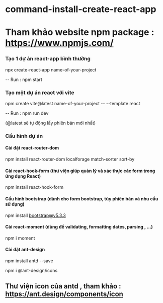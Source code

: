 # command-install-create-react-app

# Tham khảo website npm package : https://www.npmjs.com/

### Tạo 1 dự án react-app bình thường
npx create-react-app name-of-your-project

-- Run : npm start

### Tạo một dự án react với vite
npm create vite@latest name-of-your-project -- --template react

-- Run : npm run dev

(@latest sẽ tự động lấy phiên bản mới nhất)

### Cấu hình dự án

#### Cài đặt react-router-dom

npm install react-router-dom localforage match-sorter sort-by

#### Cài react-hook-form (thư viện giúp quản lý và xác thực các form trong ứng dụng React)

npm install react-hook-form

#### Cấu hình bootstrap (dành cho form bootstrap, tùy phiên bản và nhu cầu sử dụng)

npm install bootstrap@v5.3.3

#### Cài react-moment (dùng để validating, formatting dates, parsing , ...)

npm i moment

#### Cài đặt ant-design 

npm install antd --save

npm i @ant-design/icons 
## Thư viện icon của antd , tham khảo : https://ant.design/components/icon
